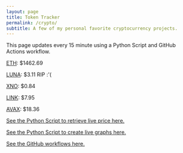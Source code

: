 ```yaml
---
layout: page
title: Token Tracker
permalink: /crypto/
subtitle: A few of my personal favorite cryptocurrency projects.
---
```


 This page updates every 15 minute using a Python Script and GitHub Actions workflow.


<!--BEGINCRYPTOINPUT-->
[ETH](https://smfxfc.github.io/crypto/eth.html): $1462.69

[LUNA](https://smfxfc.github.io/crypto/luna.html): $3.11 RIP :'(

[XNO](https://smfxfc.github.io/crypto/xno.html): $0.84

[LINK](https://smfxfc.github.io/crypto/link.html): $7.95

[AVAX](https://smfxfc.github.io/crypto/avax.html): $18.36

<!--ENDCRYPTOINPUT-->
 
 
[See the Python Script to retrieve live price here.](https://github.com/smfxfc/smfxfc.github.io/blob/master/src/get_cryptos.py)

[See the Python Script to create live graphs here.](https://github.com/smfxfc/smfxfc.github.io/blob/master/src/graph_crypto.py)

[See the GitHub workflows here.](https://github.com/smfxfc/smfxfc.github.io/blob/master/.github/workflows/)
